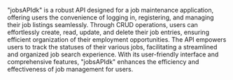 
"jobsAPIdk" is a robust API designed for a job maintenance application, offering users the convenience of logging in, registering, and managing their job listings seamlessly. Through CRUD operations, users can effortlessly create, read, update, and delete their job entries, ensuring efficient organization of their employment opportunities. The API empowers users to track the statuses of their various jobs, facilitating a streamlined and organized job search experience. With its user-friendly interface and comprehensive features, "jobsAPIdk" enhances the efficiency and effectiveness of job management for users.
